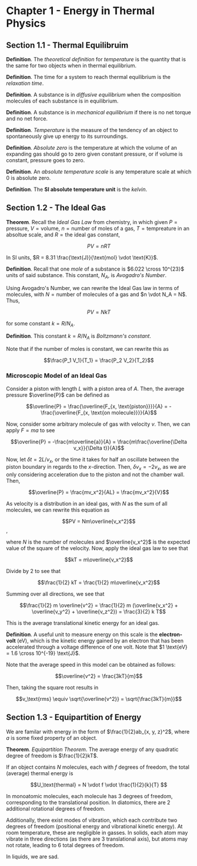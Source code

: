 # Chapter 1 - Energy in Thermal Physics

## Section 1.1 - Thermal Equilibruim

**Definition**. The *theoretical definition* for *temperature* is the quantity that is the same for two objects when in thermal equilibrium.

**Definition**. The time for a system to reach thermal equilibrium is the *relaxation time*.

**Definition**. A substance is in *diffusive equilibrium* when the composition molecules of each substance is in equilibrium.

**Definition**. A substance is in *mechanical equilibrium* if there is no net torque and no net force.

**Definition**. *Temperature* is the measure of the tendency of an object to spontaneously give up energy to its surroundings.

**Definition**. *Absolute zero* is the temperature at which the volume of an expanding gas should go to zero given constant pressure, or if volume is constant, pressure goes to zero.

**Definition**. An *absolute temperature scale* is any temperature scale at which $0$ is absolute zero.

**Definition**. The **SI absolute temperature unit** is the *kelvin*.

## Section 1.2 - The Ideal Gas

**Theorem**. Recall the *Ideal Gas Law* from chemistry, in which given $P = \text{pressure}$, $V = \text{volume}$, $n = \text{number of moles of a gas}$, $T = \text{tempreature in an absoltue scale}$, and $R = \text{the ideal gas constant}$,

$$PV = nRT$$

In SI units, $R = 8.31 \frac{\text{J}}{\text{mol} \vdot \text{K}}$.

**Definition**. Recall that one *mole* of a substance is $6.022 \cross 10^{23}$ units of said substance. This constant, $N_A$, is *Avogadro's Number*.

Using Avogadro's Number, we can rewrite the Ideal Gas law in terms of molecules, with $N = \text{number of molecules of a gas}$ and $n \vdot N_A = N$. Thus,

$$PV = NkT$$

for some constant $k = R / N_A$.

**Definition**. This constant $k = R / N_A$ is *Boltzmann's constant*.

Note that if the number of moles is constant, we can rewrite this as

$$\frac{P_1 V_1}{T_1} = \frac{P_2 V_2}{T_2}$$

### Microscopic Model of an Ideal Gas

Consider a piston with length $L$ with a piston area of $A$. Then, the average pressure $\overline{P}$ can be defined as

$$\overline{P} = \frac{\overline{F_{x, \text{piston}}}}{A} = - \frac{\overline{F_{x, \text{on molecule}}}}{A}$$

Now, consider some arbitrary molecule of gas with velocity $v$. Then, we can apply $F = ma$ to see

$$\overline{P} = -\frac{m\overline{a}}{A} = \frac{m\frac{\overline{\Delta v_x}}{\Delta t}}{A}$$

Now, let $\delta t = 2L / v_x$, or the time it takes for half an oscillate between the piston boundary in regards to the $x$-direction. Then, $\delta v_x = -2v_x$, as we are only considering acceleration due to the piston and not the chamber wall. Then,

$$\overline{P} = \frac{mv_x^2}{AL} = \frac{mv_x^2}{V}$$

As velocity is a distribution in an ideal gas, with $N$ as the sum of all molecules, we can rewrite this equation as

$$PV = Nm\overline{v_x^2}$$,

where $N$ is the number of molecules and $\overline{v_x^2}$ is the expected value of the square of the velocity. Now, apply the ideal gas law to see that

$$kT = m\overline{v_x^2}$$

Divide by $2$ to see that

$$\frac{1}{2} kT = \frac{1}{2} m\overline{v_x^2}$$

Summing over all directions, we see that

$$\frac{1}{2} m \overline{v^2} = \frac{1}{2} m (\overline{v_x^2} + \overline{v_y^2} + \overline{v_z^2}) = \frac{3}{2} k T$$

This is the average translational kinetic energy for an ideal gas.

**Definition**. A useful unit to measure energy on this scale is the **electron-volt** (eV), which is the kinetic energy gained by an electron that has been accelerated through a voltage difference of one volt. Note that $1 \text{eV} = 1.6 \cross 10^{-19} \text{J}$.

Note that the average speed in this model can be obtained as follows:

$$\overline{v^2} = \frac{3kT}{m}$$

Then, taking the square root results in

$$v_\text{rms} \equiv \sqrt{\overline{v^2}} = \sqrt{\frac{3kT}{m}}$$

## Section 1.3 - Equipartition of Energy

We are familar with energy in the form of $\frac{1}{2}ab_{x, y, z}^2$, where $a$ is some fixed property of an object.

**Theorem**. *Equipartition Theorem*. The average energy of any quadratic degree of freedom is $\frac{1}{2}kT$.

If an object contains $N$ molecules, each with $f$ degrees of freedom, the total (average) thermal energy is 

$$U_\text{thermal} = N \vdot f \vdot \frac{1}{2}{k}{T} $$

In monoatomic molecules, each molecule has $3$ degrees of freedom, corresponding to the translational position. In diatomics, there are $2$ additional rotational degrees of freedom.

Additionally, there exist modes of vibration, which each contribute two degrees of freedom (positional energy and vibrational kinetic energy). At room temperature, these are negligible in gasses. In solids, each atom may vibrate in three directions (as there are 3 translational axis), but atoms may not rotate, leading to $6$ total degrees of freedom.

In liquids, we are sad.
